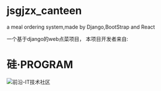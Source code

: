 # jsgjzx_canteen
a meal ordering system,made by Django,BootStrap and React

一个基于django的web点菜项目，
本项目开发者来自:

# 硅·PROGRAM
![前沿-IT技术社区](https://www.qyai.net/static/img/logo9.png)
